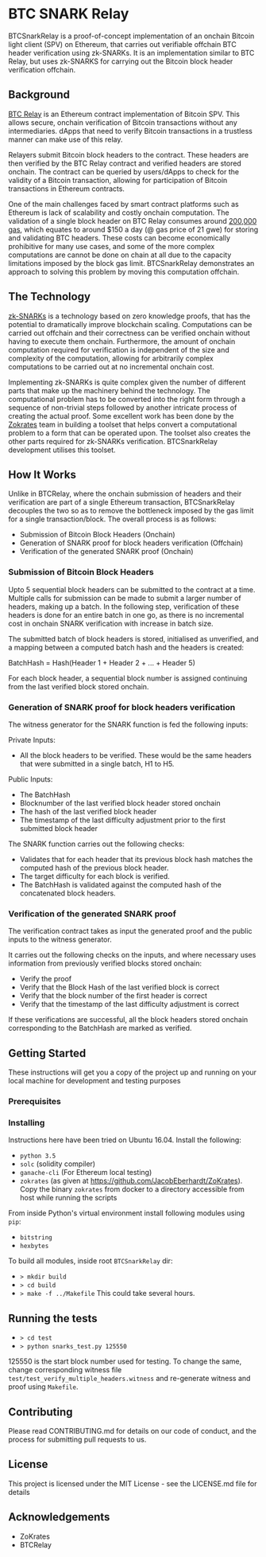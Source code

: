 # BTC SNARK Relay


BTCSnarkRelay is a proof-of-concept implementation of an onchain Bitcoin light client (SPV) on Ethereum, that carries out verifiable offchain BTC header verification using zk-SNARKs. It is an implementation similar to BTC Relay, but uses zk-SNARKS for carrying out the Bitcoin block header verification offchain. 


## Background

[BTC Relay](https://github.com/ethereum/btcrelay) is an Ethereum contract implementation of Bitcoin SPV. This allows secure, onchain verification of Bitcoin transactions without any intermediaries. dApps that need to verify Bitcoin transactions in a trustless manner can make use of this relay.

Relayers submit Bitcoin block headers to the contract. These headers are then verified by the BTC Relay contract and verified headers are stored onchain. The contract can be queried by users/dApps to check for the validity of a Bitcoin transaction, allowing for participation of Bitcoin transactions in Ethereum contracts.

One of the main challenges faced by smart contract platforms such as Ethereum is lack of scalability and costly onchain computation. The validation of a single block header on BTC Relay consumes around [200,000 gas](https://etherscan.io/tx/0x3f84a29f030802bdfda6734eeb3b60ebc4a3d79f92e8249a0733b11c1a5ad85d), which equates to around $150 a day (@ gas price of 21 gwe) for storing and validating BTC headers. These costs can become economically prohibitive for many use cases, and some of the more complex computations are cannot be done on chain at all due to the capacity limitations imposed by the block gas limit. BTCSnarkRelay demonstrates an approach to solving this problem by moving this computation offchain.

## The Technology

[zk-SNARKs](http://chriseth.github.io/notes/articles/zksnarks/zksnarks.pdf) is a technology based on zero knowledge proofs, that has the potential to dramatically improve blockchain scaling. Computations can be carried out offchain and their correctness can be verified onchain without having to execute them onchain. Furthermore, the amount of onchain computation required for verification is independent of the size and complexity of the computation, allowing for arbitrarily complex computations to be carried out at no incremental onchain cost.

Implementing zk-SNARKs is quite complex given the number of different parts that make up the machinery behind the technology. The computational problem has to be converted into the right form through a sequence of non-trivial steps followed by another intricate process of creating the actual proof. Some excellent work has been done by the [Zokrates](https://github.com/JacobEberhardt/ZoKrates) team in building a toolset that helps convert a computational problem to a form that can be operated upon. The toolset also creates the other parts required for zk-SNARKs verification. BTCSnarkRelay development utilises this toolset.

## How It Works

Unlike in BTCRelay, where the onchain submission of headers and their verification are part of a single Ethereum transaction, BTCSnarkRelay decouples the two so as to remove the bottleneck imposed by the gas limit for a single transaction/block. The overall process is as follows:

* Submission of Bitcoin Block Headers (Onchain)
* Generation of SNARK proof for block headers verification (Offchain)
* Verification of the generated SNARK proof (Onchain)



### Submission of Bitcoin Block Headers

Upto 5 sequential block headers can be submitted to the contract at a time. Multiple calls for submission can be made to submit a larger number of headers, making up a batch. In the following step, verification of these headers is done for an entire batch in one go, as there is no incremental cost in onchain SNARK verification with increase in batch size.

The submitted batch of block headers is stored, initialised as unverified, and a mapping between a computed batch hash and the headers is created:

BatchHash = Hash(Header 1 + Header 2 + ... + Header 5)

For each block header, a sequential block number is assigned continuing from the last verified block stored onchain.


### Generation of SNARK proof for block headers verification

The witness generator for the SNARK function is fed the following inputs:

Private Inputs: 
* All the block headers to be verified. These would be the same headers that were submitted in a single batch, H1 to H5. 

Public Inputs:
* The BatchHash
* Blocknumber of the last verified block header stored onchain
* The hash of the last verified block header
* The timestamp of the last difficulty adjustment prior to the first submitted block header

The SNARK function carries out the following checks:

* Validates that for each header that its previous block hash matches the computed hash of the previous block header.  
* The target difficulty for each block is verified.  
* The BatchHash is validated against the computed hash of the concatenated block headers.  



### Verification of the generated SNARK proof

The verification contract takes as input the generated proof and the public inputs to the witness generator.

It carries out the following checks on the inputs, and where necessary uses information from previously verified blocks stored onchain:


* Verify the proof
* Verify that the Block Hash of the last verified block is correct
* Verify that the block number of the first header is correct
* Verify that the timestamp of the last difficulty adjustment is correct  

If these verifications are successful, all the block headers stored onchain corresponding to the BatchHash are marked as verified.  

## Getting Started

These instructions will get you a copy of the project up and running on your local machine for development and testing purposes

### Prerequisites

### Installing
Instructions here have been tried on Ubuntu 16.04.  Install the following:
* `python 3.5`
* `solc` (solidity compiler)
* `ganache-cli` (For Ethereum local testing)
* `zokrates` (as given  at https://github.com/JacobEberhardt/ZoKrates). Copy the binary `zokrates` from docker to a directory accessible from host while running the scripts

From inside Python's virtual environment install following modules using `pip`:
* `bitstring`
* `hexbytes`

To build all modules, inside root `BTCSnarkRelay` dir:
* `> mkdir build`
* `> cd build`
* `> make -f ../Makefile`
This could take several hours.  

## Running the tests
* `> cd test`
* `> python snarks_test.py 125550`

125550 is the start block number used for testing. To change the same, change corresponding witness file  `test/test_verify_multiple_headers.witness` and re-generate witness and proof using `Makefile`.

## Contributing

Please read CONTRIBUTING.md for details on our code of conduct, and the process for submitting pull requests to us.

## License

This project is licensed under the MIT License - see the LICENSE.md file for details

## Acknowledgements

* ZoKrates
* BTCRelay


